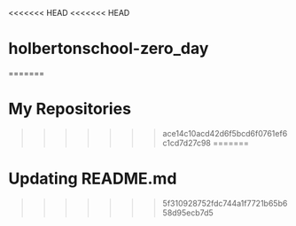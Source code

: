 <<<<<<< HEAD
<<<<<<< HEAD
# holbertonschool-zero_day
=======
# My Repositories 
>>>>>>> ace14c10acd42d6f5bcd6f0761ef6c1cd7d27c98
=======
# Updating README.md
>>>>>>> 5f310928752fdc744a1f7721b65b658d95ecb7d5
